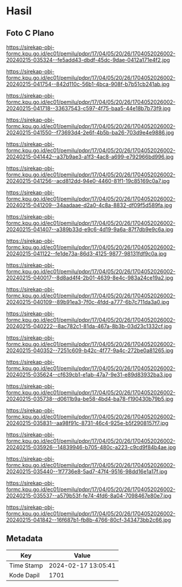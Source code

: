 # Hasil

## Foto C Plano

https://sirekap-obj-formc.kpu.go.id/ec01/pemilu/pdpr/17/04/05/20/26/1704052026002-20240215-035324--fe5add43-dbdf-45dc-9dae-0412a171e4f2.jpg

https://sirekap-obj-formc.kpu.go.id/ec01/pemilu/pdpr/17/04/05/20/26/1704052026002-20240215-041754--842d110c-56b1-4bca-908f-b7b51cb241ab.jpg

https://sirekap-obj-formc.kpu.go.id/ec01/pemilu/pdpr/17/04/05/20/26/1704052026002-20240215-041718--33637543-c597-4f75-baa5-44e18b7b73f9.jpg

https://sirekap-obj-formc.kpu.go.id/ec01/pemilu/pdpr/17/04/05/20/26/1704052026002-20240215-041550--f73693d4-2e6f-4b5b-ba26-703d9e4e9886.jpg

https://sirekap-obj-formc.kpu.go.id/ec01/pemilu/pdpr/17/04/05/20/26/1704052026002-20240215-041442--a37b9ae3-a1f3-4ac8-a699-e792966bd996.jpg

https://sirekap-obj-formc.kpu.go.id/ec01/pemilu/pdpr/17/04/05/20/26/1704052026002-20240215-041256--acd812dd-94e0-4460-81f1-19c85169c0a7.jpg

https://sirekap-obj-formc.kpu.go.id/ec01/pemilu/pdpr/17/04/05/20/26/1704052026002-20240215-041209--34aadaae-d2a0-4c8a-8832-df09f5d589fa.jpg

https://sirekap-obj-formc.kpu.go.id/ec01/pemilu/pdpr/17/04/05/20/26/1704052026002-20240215-041407--a389b33d-e9c6-4d19-9a6a-87f7db9e9c6a.jpg

https://sirekap-obj-formc.kpu.go.id/ec01/pemilu/pdpr/17/04/05/20/26/1704052026002-20240215-041122--fe1de73a-86d3-4125-9877-98131fdf9c0a.jpg

https://sirekap-obj-formc.kpu.go.id/ec01/pemilu/pdpr/17/04/05/20/26/1704052026002-20240215-040017--8d8ad4f4-2b01-4639-8e4c-983a24ce19a2.jpg

https://sirekap-obj-formc.kpu.go.id/ec01/pemilu/pdpr/17/04/05/20/26/1704052026002-20240215-040109--89b91ea3-7f0c-4fdd-a777-6b7c711da3a0.jpg

https://sirekap-obj-formc.kpu.go.id/ec01/pemilu/pdpr/17/04/05/20/26/1704052026002-20240215-040222--8ac782c1-81da-467a-8b3b-03d23c1332cf.jpg

https://sirekap-obj-formc.kpu.go.id/ec01/pemilu/pdpr/17/04/05/20/26/1704052026002-20240215-040352--7251c609-b42c-4f77-9a4c-272be0a81265.jpg

https://sirekap-obj-formc.kpu.go.id/ec01/pemilu/pdpr/17/04/05/20/26/1704052026002-20240215-035624--cf639cb1-e1ab-47a7-9e31-e89d83932ba3.jpg

https://sirekap-obj-formc.kpu.go.id/ec01/pemilu/pdpr/17/04/05/20/26/1704052026002-20240215-035738--d0611b9a-be58-4bd4-ba78-f190430b79b5.jpg

https://sirekap-obj-formc.kpu.go.id/ec01/pemilu/pdpr/17/04/05/20/26/1704052026002-20240215-035831--aa98f91c-8731-46c4-925e-b5f2908157f7.jpg

https://sirekap-obj-formc.kpu.go.id/ec01/pemilu/pdpr/17/04/05/20/26/1704052026002-20240215-035926--14839946-b705-480c-a223-c9cd9f84b4ae.jpg

https://sirekap-obj-formc.kpu.go.id/ec01/pemilu/pdpr/17/04/05/20/26/1704052026002-20240215-035440--1f7736e8-5ad7-47f4-9516-98dd16e1a17f.jpg

https://sirekap-obj-formc.kpu.go.id/ec01/pemilu/pdpr/17/04/05/20/26/1704052026002-20240215-035537--a579b53f-fe74-4fd6-8a04-7098467e80e7.jpg

https://sirekap-obj-formc.kpu.go.id/ec01/pemilu/pdpr/17/04/05/20/26/1704052026002-20240215-041842--16f687b1-fb8b-4766-80cf-343473bb2c66.jpg


## Metadata

| Key        | Value               |
| ---------- | ------------------- |
| Time Stamp | 2024-02-17 13:05:41 |
| Kode Dapil | 1701                |



